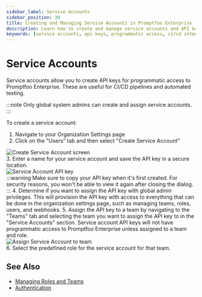 ```yaml
---
sidebar_label: Service Accounts
sidebar_position: 30
title: Creating and Managing Service Accounts in Promptfoo Enterprise
description: Learn how to create and manage service accounts and API keys for programmatic access to Promptfoo Enterprise
keywords: [service accounts, api keys, programmatic access, ci/cd integration, automation]
---
```


# Service Accounts

Service accounts allow you to create API keys for programmatic access to Promptfoo Enterprise. These are useful for CI/CD pipelines and automated testing.

:::note
Only global system admins can create and assign service accounts.
:::

To create a service account:

1. Navigate to your Organization Settings page
2. Click on the "Users" tab and then select "Create Service Account"
<div style={{ textAlign: 'center' }}>
    <img src="/img/enterprise-docs/create-service-account.png" alt="Create Service Account screen" style={{ width: '80%' }} />
</div>
3. Enter a name for your service account and save the API key in a secure location.
<div style={{ textAlign: 'center' }}>
    <img src="/img/enterprise-docs/service-account-api-key.png" alt="Service Account API key" style={{ width: '80%' }} />
</div>
:::warning
Make sure to copy your API key when it's first created. For security reasons, you won't be able to view it again after closing the dialog.
:::
4. Determine if you want to assign the API key with global admin privileges. This will provision the API key with access to everything that can be done in the organization settings page, such as managing teams, roles, users, and webhooks.
5. Assign the API key to a team by navigating to the "Teams" tab and selecting the team you want to assign the API key to in the "Service Accounts" section. Service account API keys will not have programmatic access to Promptfoo Enterprise unless assigned to a team and role.
<div style={{ textAlign: 'center' }}>
    <img src="/img/enterprise-docs/assign-service-account.png" alt="Assign Service Account to team" style={{ width: '80%' }} />
</div>
6. Select the predefined role for the service account for that team.

## See Also

- [Managing Roles and Teams](/docs/enterprise/teams.md)
- [Authentication](/docs/enterprise/authentication.md)
